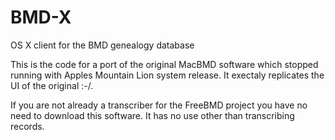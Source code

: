 # BMD-X
OS X client for the BMD genealogy database

This is the code for a port of the original MacBMD software which stopped running with Apples Mountain Lion system release. It exectaly replicates the UI of the original :-/.

If you are not already a transcriber for the FreeBMD project you have no need to download this software. It has no use other than transcribing records.
